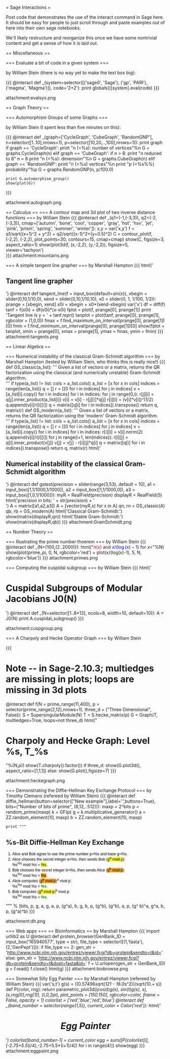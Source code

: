 = Sage Interactions =

Post code that demonstrates the use of the interact command in Sage here.    It should be easy for people to just scroll through and paste examples out of here into their own sage notebooks.   

We'll likely restructure and reorganize this once we have some nontrivial content and get a sense of how it is laid out. 

== Miscellaneous ==

=== Evaluate a bit of code in a given system ===

by William Stein (there is no way yet to make the text box big):

{{{
@interact
def _(system=selector([('sage0', 'Sage'), ('gp', 'PARI'), ('magma', 'Magma')]), code='2+2'):
    print globals()[system].eval(code)
}}}

attachment:evalsys.png


== Graph Theory ==

=== Automorphism Groups of some Graphs ===

by William Stein (I spent less than five minutes on this):

{{{
@interact
def _(graph=['CycleGraph', 'CubeGraph', 'RandomGNP'],
      n=selector([1..10],nrows=1), p=selector([10,20,..,100],nrows=1)):
    print graph
    if graph == 'CycleGraph':
       print "n (=%s): number of vertices"%n
       G = graphs.CycleGraph(n)
    elif graph == 'CubeGraph':
       if n > 8:
           print "n reduced to 8"
           n = 8
       print "n (=%s): dimension"%n
       G = graphs.CubeGraph(n)
    elif graph == 'RandomGNP':
       print "n (=%s) vertices"%n
       print "p (=%s%%) probability"%p
       G = graphs.RandomGNP(n, p/100.0)

    print G.automorphism_group()
    show(plot(G))
}}}

attachment:autograph.png

== Calculus ==
=== A contour map and 3d plot of two inverse distance functions ===
by William Stein
{{{
@interact
def _(q1=(-1,(-3,3)), q2=(-2,(-3,3)), 
      cmap=['autumn', 'bone', 'cool', 'copper', 'gray', 'hot', 'hsv', 
           'jet', 'pink', 'prism', 'spring', 'summer', 'winter']):
     x,y = var('x,y')
     f = q1/sqrt((x+1)^2 + y^2) + q2/sqrt((x-1)^2+(y+0.5)^2)
     C = contour_plot(f, (-2,2), (-2,2), plot_points=30, contours=15, cmap=cmap)
     show(C, figsize=3, aspect_ratio=1)
     show(plot3d(f, (x,-2,2), (y,-2,2)), figsize=5, viewer='tachyon')     
}}}
attachment:mountains.png

=== A simple tangent line grapher ===
by Marshall Hampton
{{{
html('<h2>Tangent line grapher</h2>')
@interact
def tangent_line(f = input_box(default=sin(x)), xbegin = slider(0,10,1/10,0), xend = slider(0,10,1/10,10), x0 = slider(0, 1, 1/100, 1/2)):
    prange = [xbegin, xend]
    x0i = xbegin + x0*(xend-xbegin)
    var('x')
    df = diff(f)
    tanf = f(x0i) + df(x0i)*(x-x0i)
    fplot = plot(f, prange[0], prange[1])
    print 'Tangent line is y = ' + tanf._repr_()
    tanplot = plot(tanf, prange[0], prange[1], rgbcolor = (1,0,0))
    fmax = f.find_maximum_on_interval(prange[0], prange[1])[0]
    fmin = f.find_minimum_on_interval(prange[0], prange[1])[0]
    show(fplot + tanplot, xmin = prange[0], xmax = prange[1], ymax = fmax, ymin = fmin)
}}}
attachment:tangents.png

== Linear Algebra ==

=== Numerical instability of the classical Gram-Schmidt algorithm ===
by Marshall Hampton (tested by William Stein, who thinks this is really nice!)
{{{
def GS_classic(a_list):
    '''
    Given a list of vectors or a matrix, returns the QR factorization using the classical (and numerically unstable) Gram-Schmidt algorithm.    
    '''
    if type(a_list) != list:
        cols = a_list.cols()
        a_list = [x for x in cols]
    indices = range(len(a_list))
    q = []
    r = [[0 for i in indices] for j in indices]
    v = [a_list[i].copy() for i in indices]
    for i in indices:
        for j in range(0,i):
            r[j][i] = q[j].inner_product(a_list[i])
            v[i] = v[i] - r[j][i]*q[j]
        r[i][i] = (v[i]*v[i])^(1/2)
        q.append(v[i]/r[i][i])
    q = matrix([q[i] for i in indices]).transpose()
    return q, matrix(r)
def GS_modern(a_list):
    '''
    Given a list of vectors or a matrix, returns the QR factorization using the 'modern' Gram-Schmidt algorithm.    
    '''
    if type(a_list) != list:
        cols = a_list.cols()
        a_list = [x for x in cols]
    indices = range(len(a_list))
    q = []
    r = [[0 for i in indices] for j in indices]
    v = [a_list[i].copy() for i in indices]
    for i in indices:
        r[i][i] = v[i].norm(2)
        q.append(v[i]/r[i][i])
        for j in range(i+1, len(indices)):
            r[i][j] = q[i].inner_product(v[j])
            v[j] = v[j] - r[i][j]*q[i]
    q = matrix([q[i] for i in indices]).transpose()
    return q, matrix(r)
html('<h2>Numerical instability of the classical Gram-Schmidt algorithm</h2>')
@interact
def gstest(precision = slider(range(3,53), default = 10), a1 = input_box([1,1/1000,1/1000]), a2 = input_box([1,1/1000,0]), a3 = input_box([1,0,1/1000])):
    myR = RealField(precision)
    displayR = RealField(5)
    html('precision in bits: ' + str(precision) + '<br>')
    A = matrix([a1,a2,a3])
    A = [vector(myR,x) for x in A]
    qn, rn = GS_classic(A)
    qb, rb = GS_modern(A)
    html('Classical Gram-Schmidt:')
    show(matrix(displayR,qn))
    html('Stable Gram-Schmidt:')
    show(matrix(displayR,qb))
}}}
attachment:GramSchmidt.png

== Number Theory ==

=== Illustrating the prime number thoerem ===
by William Stein
{{{
@interact
def _(N=(100,(2..2000))):
    html("<font color='red'>$\pi(x)$</font> and <font color='blue'>$x/(\log(x)-1)$</font> for $x < %s$"%N)
    show(plot(prime_pi, 0, N, rgbcolor='red') + plot(x/(log(x)-1), 5, N, rgbcolor='blue'))
}}}
attachment:primes.png

=== Computing the cuspidal subgroup ===
by William Stein
{{{
html('<h1>Cuspidal Subgroups of Modular Jacobians J0(N)</h1>')
@interact
def _(N=selector([1..8*13], ncols=8, width=10, default=10)):
    A = J0(N)
    print A.cuspidal_subgroup()
}}}

attachment:cuspgroup.png

=== A Charpoly and Hecke Operator Graph ===
by William Stein

{{{
# Note -- in Sage-2.10.3; multiedges are missing in plots; loops are missing in 3d plots
@interact
def f(N = prime_range(11,400),
      p = selector(prime_range(2,12),nrows=1),
      three_d = ("Three Dimensional", False)):
    S = SupersingularModule(N)
    T = S.hecke_matrix(p)
    G = Graph(T, multiedges=True, loops=not three_d)
    html("<h1>Charpoly and Hecke Graph: Level %s, T_%s</h1>"%(N,p))
    show(T.charpoly().factor())
    if three_d:
        show(G.plot3d(), aspect_ratio=[1,1,1])
    else:
        show(G.plot(),figsize=7)
}}}

attachment:heckegraph.png

=== Demonstrating the Diffie-Hellman Key Exchange Protocol ===
by Timothy Clemans (refereed by William Stein)
{{{
@interact
def diffie_hellman(button=selector(["New example"],label='',buttons=True), 
    bits=("Number of bits of prime", (8,12,..512))):
    maxp = 2^bits
    p = random_prime(maxp)
    k = GF(p)
    g = k.multiplicative_generator()
    a = ZZ.random_element(10, maxp)
    b = ZZ.random_element(10, maxp)

    print """
<html>
<style>
.gamodp {
background:yellow
}
.gbmodp {
background:orange
}
.dhsame {
color:green;
font-weight:bold
}
</style>
<h2>%s-Bit Diffie-Hellman Key Exchange</h2>
<ol style="color:#000;font:12px Arial, Helvetica, sans-serif">
<li>Alice and Bob agree to use the prime number p=%s and base g=%s.</li>
<li>Alice chooses the secret integer a=%s, then sends Bob (<span class="gamodp">g<sup>a</sup> mod p</span>):<br/>%s<sup>%s</sup> mod %s = <span class="gamodp">%s</span>.</li>
<li>Bob chooses the secret integer b=%s, then sends Alice (<span class="gbmodp">g<sup>b</sup> mod p</span>):<br/>%s<sup>%s</sup> mod %s = <span class="gbmodp">%s</span>.</li>
<li>Alice computes (<span class="gbmodp">g<sup>b</sup> mod p</span>)<sup>a</sup> mod p:<br/>%s<sup>%s</sup> mod %s = <span class="dhsame">%s</span>.</li>
<li>Bob computes (<span class="gamodp">g<sup>a</sup> mod p</span>)<sup>b</sup> mod p:<br/>%s<sup>%s</sup> mod %s = <span class="dhsame">%s</span>.</li>
</ol></html>
    """ % (bits, p, g, a, g, a, p, (g^a), b, g, b, p, (g^b), (g^b), a, p, 
       (g^ b)^a, g^a, b, p, (g^a)^b)
}}}

attachment:dh.png

=== Web apps ===
== Bioinformatics ==
by Marshall Hampton
{{{
import urllib2 as U
@interact
def protein_browser(GenBank_ID = input_box('165940577', type = str), file_type = selector([(1,'fasta'),(2,'GenPept')])):
    if file_type == 2:
        gen_str = 'http://www.ncbi.nlm.nih.gov/entrez/viewer.fcgi?db=protein&sendto=t&id='
    else:
        gen_str = 'http://www.ncbi.nlm.nih.gov/entrez/viewer.fcgi?db=protein&sendto=t&dopt=fasta&id='
    f = U.urlopen(gen_str + GenBank_ID)        
    g = f.read()
    f.close()
    html(g)
}}}
attachment:biobrowse.png

=== Somewhat Silly Egg Painter ===
by Marshall Hampton (refereed by William Stein)
{{{
var('s,t')
g(s) = ((0.57496*sqrt(121 - 16.0*s^2))/sqrt(10.+ s))
def P(color, rng):
    return parametric_plot3d((cos(t)*g(s), sin(t)*g(s), s), (s,rng[0],rng[1]), (t,0,2*pi), plot_points = [150,150], rgbcolor=color, frame = False, opacity = 1)
colorlist = ['red','blue','red','blue']
@interact
def _(band_number = selector(range(1,5)), current_color = Color('red')):
    html('<h1 align=center>Egg Painter</h1>')
    colorlist[band_number-1] = current_color
    egg = sum([P(colorlist[i],[-2.75+5.5*(i/4),-2.75+5.5*(i+1)/4]) for i in range(4)])
    show(egg)
}}}
attachment:eggpaint.png
